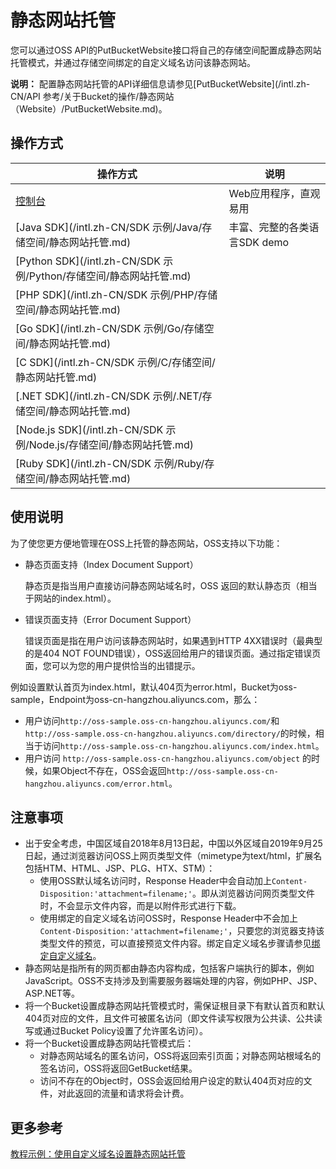 # 静态网站托管

您可以通过OSS API的PutBucketWebsite接口将自己的存储空间配置成静态网站托管模式，并通过存储空间绑定的自定义域名访问该静态网站。

**说明：** 配置静态网站托管的API详细信息请参见[PutBucketWebsite](/intl.zh-CN/API 参考/关于Bucket的操作/静态网站（Website）/PutBucketWebsite.md)。

## 操作方式

|操作方式|说明|
|----|--|
|[控制台](/intl.zh-CN/控制台用户指南/存储空间管理/基础设置/设置静态网站托管.md)|Web应用程序，直观易用|
|[Java SDK](/intl.zh-CN/SDK 示例/Java/存储空间/静态网站托管.md)|丰富、完整的各类语言SDK demo|
|[Python SDK](/intl.zh-CN/SDK 示例/Python/存储空间/静态网站托管.md)|
|[PHP SDK](/intl.zh-CN/SDK 示例/PHP/存储空间/静态网站托管.md)|
|[Go SDK](/intl.zh-CN/SDK 示例/Go/存储空间/静态网站托管.md)|
|[C SDK](/intl.zh-CN/SDK 示例/C/存储空间/静态网站托管.md)|
|[.NET SDK](/intl.zh-CN/SDK 示例/.NET/存储空间/静态网站托管.md)|
|[Node.js SDK](/intl.zh-CN/SDK 示例/Node.js/存储空间/静态网站托管.md)|
|[Ruby SDK](/intl.zh-CN/SDK 示例/Ruby/存储空间/静态网站托管.md)|

## 使用说明

为了使您更方便地管理在OSS上托管的静态网站，OSS支持以下功能：

-   静态页面支持（Index Document Support）

    静态页是指当用户直接访问静态网站域名时，OSS 返回的默认静态页（相当于网站的index.html）。

-   错误页面支持（Error Document Support）

    错误页面是指在用户访问该静态网站时，如果遇到HTTP 4XX错误时（最典型的是404 NOT FOUND错误），OSS返回给用户的错误页面。通过指定错误页面，您可以为您的用户提供恰当的出错提示。


例如设置默认首页为index.html，默认404页为error.html，Bucket为oss-sample，Endpoint为oss-cn-hangzhou.aliyuncs.com，那么：

-   用户访问`http://oss-sample.oss-cn-hangzhou.aliyuncs.com/`和`http://oss-sample.oss-cn-hangzhou.aliyuncs.com/directory/`的时候，相当于访问`http://oss-sample.oss-cn-hangzhou.aliyuncs.com/index.html`。
-   用户访问 `http://oss-sample.oss-cn-hangzhou.aliyuncs.com/object` 的时候，如果Object不存在，OSS会返回`http://oss-sample.oss-cn-hangzhou.aliyuncs.com/error.html`。

## 注意事项

-   出于安全考虑，中国区域自2018年8月13日起，中国以外区域自2019年9月25日起，通过浏览器访问OSS上网页类型文件（mimetype为text/html，扩展名包括HTM、HTML、JSP、PLG、HTX、STM）：
    -   使用OSS默认域名访问时，Response Header中会自动加上`Content-Disposition:'attachment=filename;'`。即从浏览器访问网页类型文件时，不会显示文件内容，而是以附件形式进行下载。
    -   使用绑定的自定义域名访问OSS时，Response Header中不会加上`Content-Disposition:'attachment=filename;'`，只要您的浏览器支持该类型文件的预览，可以直接预览文件内容。绑定自定义域名步骤请参见[绑定自定义域名](/intl.zh-CN/控制台用户指南/存储空间管理/管理域名/绑定自定义域名.md)。
-   静态网站是指所有的网页都由静态内容构成，包括客户端执行的脚本，例如JavaScript。OSS不支持涉及到需要服务器端处理的内容，例如PHP、JSP、ASP.NET等。
-   将一个Bucket设置成静态网站托管模式时，需保证根目录下有默认首页和默认404页对应的文件，且文件可被匿名访问（即文件读写权限为公共读、公共读写或通过Bucket Policy设置了允许匿名访问）。
-   将一个Bucket设置成静态网站托管模式后：
    -   对静态网站域名的匿名访问，OSS将返回索引页面；对静态网站根域名的签名访问，OSS将返回GetBucket结果。
    -   访问不存在的Object时，OSS会返回给用户设定的默认404页对应的文件，对此返回的流量和请求将会计费。

## 更多参考

[教程示例：使用自定义域名设置静态网站托管](/intl.zh-CN/开发指南/静态网站托管/教程示例：使用自定义域名设置静态网站托管.md)

